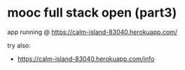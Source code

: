 # mooc full stack open (part3)

app running @ https://calm-island-83040.herokuapp.com/

try also:
- https://calm-island-83040.herokuapp.com/info